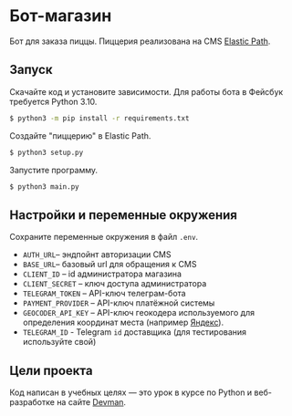 # Бот-магазин

Бот для заказа пиццы. Пиццерия реализована на CMS [Elastic Path](https://www.elasticpath.com).

## Запуск

Скачайте код и установите зависимости. Для работы бота в Фейсбук требуется Python 3.10.

```bash
$ python3 -m pip install -r requirements.txt
```

Создайте "пиццерию" в Elastic Path.
```bash
$ python3 setup.py
```

Запустите программу.
```bash
$ python3 main.py
```

## Настройки и переменные окружения

Сохраните переменные окружения в файл `.env`.

- `AUTH_URL`– эндпойнт авторизации CMS
- `BASE_URL`– базовый url для обращения к CMS
- `CLIENT_ID` – id администратора магазина
- `CLIENT_SECRET` – ключ доступа администратора
- `TELEGRAM_TOKEN` – API-ключ телеграм-бота
- `PAYMENT_PROVIDER` – API-ключ платёжной системы
- `GEOCODER_API_KEY` – API-ключ геокодера используемого для определения координат места (например [Яндекс](https://developer.tech.yandex.ru/services/)).
- `TELEGRAM_ID` - Telegram `id` доставщика (для тестирования используйте свой)

## Цели проекта

Код написан в учебных целях — это урок в курсе по Python и веб-разработке на сайте [Devman](https://dvmn.org).
